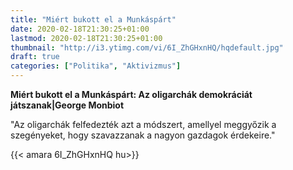 ```yaml
---
title: "Miért bukott el a Munkáspárt"
date: 2020-02-18T21:30:25+01:00
lastmod: 2020-02-18T21:30:25+01:00
thumbnail: "http://i3.ytimg.com/vi/6I_ZhGHxnHQ/hqdefault.jpg"
draft: true
categories: ["Politika", "Aktivizmus"]
---
```


**Miért bukott el a Munkáspárt: Az oligarchák demokráciát játszanak|George Monbiot**

<!--more-->

"Az oligarchák felfedezték azt a módszert, amellyel meggyőzik a szegényeket, hogy szavazzanak a nagyon gazdagok érdekeire."

{{< amara 6I_ZhGHxnHQ hu>}}

<br />
